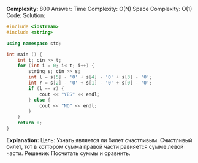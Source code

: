 **Complexity:** 800
Answer:
	Time Complexity: O(N)
	Space Complexity: O(1)
Code:
Solution:
```cpp
#include <iostream>
#include <string>

using namespace std;

int main () {
    int t; cin >> t;
    for (int i = 0; i< t; i++) {
        string s; cin >> s;
        int l = s[5] - '0' + s[4] - '0' + s[3] - '0';
        int r = s[2] - '0' + s[1] - '0' + s[0] - '0';
        if (l == r) {
            cout << "YES" << endl;
        } else {
            cout << "NO" << endl;
        }
    }
    return 0;
}

```
**Explanation:**
	Цель: Узнать является ли билет счастливым. Счистливый билет, тот в коттором сумма правой части равняется сумме левой части.
	Решение: Посчитать суммы и сравнить.